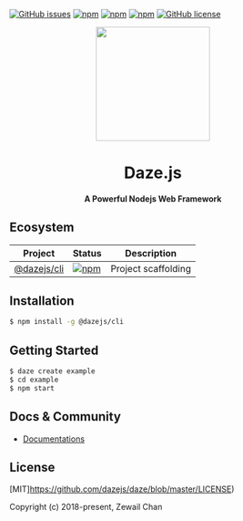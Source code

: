 
[![GitHub issues](https://img.shields.io/github/issues/dazejs/daze.svg)](https://github.com/dazejs/daze/issues)
[![npm](https://img.shields.io/npm/v/@dazejs/framework.svg)](https://www.npmjs.com/package/@dazejs/framework)
[![npm](https://img.shields.io/npm/dm/@dazejs/framework.svg)](https://www.npmjs.com/package/@dazejs/framework)
[![npm](https://travis-ci.com/dazejs/framework.svg?branch=master)](https://www.npmjs.com/package/dazejs)
[![GitHub license](https://img.shields.io/github/license/dazejs/daze.svg)](https://github.com/dazejs/daze/blob/master/LICENSE)

<div align="center">
  <a href="https://github.com/dazejs/daze">
    <img width="200" heigth="200" src="https://github.com/dazejs/daze/blob/master/logo.png">
  </a>  
  <h1>Daze.js</h1>
  <h4>A Powerful Nodejs Web Framework</h4>
</div>


## Ecosystem

| Project                                                  | Status                                                       | Description         |
| -------------------------------------------------------- | ------------------------------------------------------------ | ------------------- |
| [@dazejs/cli](https://www.npmjs.com/package/@dazejs/cli) | [![npm](https://img.shields.io/npm/v/@dazejs/cli.svg)](https://www.npmjs.com/package/@dazejs/cli) | Project scaffolding |

## Installation

```bash
$ npm install -g @dazejs/cli
```

## Getting Started

```bash
$ daze create example
$ cd example
$ npm start
```

## Docs & Community

- [Documentations](https://dazejs.org/)


## License

[MIT]https://github.com/dazejs/daze/blob/master/LICENSE)

Copyright (c) 2018-present, Zewail Chan
